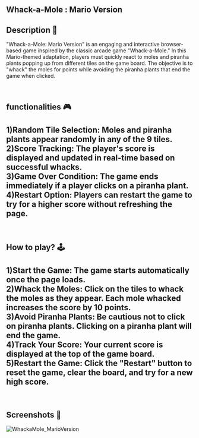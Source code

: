 ## **Whack-a-Mole : Mario Version** 

## **Description 📃**
"Whack-a-Mole: Mario Version" is an engaging and interactive browser-based game inspired by the classic arcade game "Whack-a-Mole." In this Mario-themed adaptation, players must quickly react to moles and piranha plants popping up from different tiles on the game board. The objective is to "whack" the moles for points while avoiding the piranha plants that end the game when clicked.

<br>

## **functionalities 🎮**
1)Random Tile Selection: Moles and piranha plants appear randomly in any of the 9 tiles.<br>
2)Score Tracking: The player's score is displayed and updated in real-time based on successful whacks.<br>
3)Game Over Condition: The game ends immediately if a player clicks on a piranha plant.<br>
4)Restart Option: Players can restart the game to try for a higher score without refreshing the page.
-
<br>

## **How to play? 🕹️**
1)Start the Game: The game starts automatically once the page loads.<br>
2)Whack the Moles: Click on the tiles to whack the moles as they appear. Each mole whacked increases the score by 10 points.<br>
3)Avoid Piranha Plants: Be cautious not to click on piranha plants. Clicking on a piranha plant will end the game.<br>
4)Track Your Score: Your current score is displayed at the top of the game board.<br>
5)Restart the Game: Click the "Restart" button to reset the game, clear the board, and try for a new high score.<br>
-
<br>

## **Screenshots 📸**
![WhackaMole_MarioVersion](https://github.com/jaydeep099/Whack-a-Mole-Mario-Version/assets/148114163/f471144b-4108-49e2-970a-6e1abd43bd9e)
<br>
